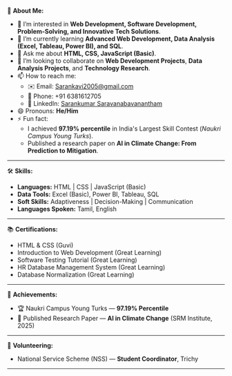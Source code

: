 🌟 **About Me:**

- 👀 I’m interested in **Web Development, Software Development, Problem-Solving, and Innovative Tech Solutions**.
- 🌱 I’m currently learning **Advanced Web Development, Data Analysis (Excel, Tableau, Power BI), and SQL**.
- 💬 Ask me about **HTML, CSS, JavaScript (Basic)**.
- 💞️ I’m looking to collaborate on **Web Development Projects**, **Data Analysis Projects**, and **Technology Research**.
- 📫 How to reach me:  
  - ✉️ Email: [Sarankavi2005@gmail.com](mailto:Sarankavi2005@gmail.com)  
  - 📱 Phone: +91 6381612705  
  - 🔗 LinkedIn: [Sarankumar Saravanabavanantham](https://www.linkedin.com/in/sarankumarsaravanantham/)
- 😄 Pronouns: **He/Him**
- ⚡ Fun fact:  
  - I achieved **97.19% percentile** in India's Largest Skill Contest (*Naukri Campus Young Turks*).
  - Published a research paper on **AI in Climate Change: From Prediction to Mitigation**.

---

🛠️ **Skills:**

- **Languages:** HTML | CSS | JavaScript (Basic)  
- **Data Tools:** Excel (Basic), Power BI, Tableau, SQL  
- **Soft Skills:** Adaptiveness | Decision-Making | Communication  
- **Languages Spoken:** Tamil, English  

---

📚 **Certifications:**

- HTML & CSS (Guvi)
- Introduction to Web Development (Great Learning)
- Software Testing Tutorial (Great Learning)
- HR Database Management System (Great Learning)
- Database Normalization (Great Learning)

---

🎯 **Achievements:**

- 🏆 Naukri Campus Young Turks — **97.19% Percentile**
- 📝 Published Research Paper — **AI in Climate Change** (SRM Institute, 2025)

---

🤝 **Volunteering:**

- National Service Scheme (NSS) — **Student Coordinator**, Trichy

---
